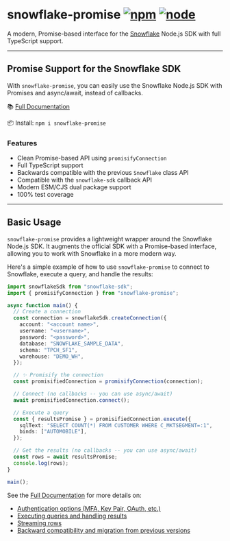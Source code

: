 # snowflake-promise [![npm](https://img.shields.io/npm/v/snowflake-promise.svg)](https://www.npmjs.com/package/snowflake-promise) [![node](https://img.shields.io/node/v/snowflake-promise.svg)](https://www.npmjs.com/package/snowflake-promise)

A modern, Promise-based interface for the [Snowflake](https://www.snowflake.net/) Node.js SDK with full TypeScript support.

---

## Promise Support for the Snowflake SDK

With `snowflake-promise`, you can easily use the Snowflake Node.js SDK with Promises and async/await, instead of callbacks.

📚 [Full Documentation](https://natesilva.github.io/snowflake-promise/docs/)

📦 Install: `npm i snowflake-promise`

### Features

- Clean Promise-based API using `promisifyConnection`
- Full TypeScript support
- Backwards compatible with the previous `Snowflake` class API
- Compatible with the `snowflake-sdk` callback API
- Modern ESM/CJS dual package support
- 100% test coverage

---

## Basic Usage

`snowflake-promise` provides a lightweight wrapper around the Snowflake Node.js SDK. It augments the official SDK with a Promise-based interface, allowing you to work with Snowflake in a more modern way.

Here's a simple example of how to use `snowflake-promise` to connect to Snowflake, execute a query, and handle the results:

```typescript
import snowflakeSdk from "snowflake-sdk";
import { promisifyConnection } from "snowflake-promise";

async function main() {
  // Create a connection
  const connection = snowflakeSdk.createConnection({
    account: "<account name>",
    username: "<username>",
    password: "<password>",
    database: "SNOWFLAKE_SAMPLE_DATA",
    schema: "TPCH_SF1",
    warehouse: "DEMO_WH",
  });

  // ✨ Promisify the connection
  const promisifiedConnection = promisifyConnection(connection);

  // Connect (no callbacks -- you can use async/await)
  await promisifiedConnection.connect();

  // Execute a query
  const { resultsPromise } = promisifiedConnection.execute({
    sqlText: "SELECT COUNT(*) FROM CUSTOMER WHERE C_MKTSEGMENT=:1",
    binds: ["AUTOMOBILE"],
  });

  // Get the results (no callbacks -- you can use async/await)
  const rows = await resultsPromise;
  console.log(rows);
}

main();
```

See the [Full Documentation](https://natesilva.github.io/snowflake-promise/docs/) for more details on:

- [Authentication options (MFA, Key Pair, OAuth, etc.)](https://natesilva.github.io/snowflake-promise/docs/authentication-and-mfa/)
- [Executing queries and handling results](https://natesilva.github.io/snowflake-promise/docs/examples/executing-queries/query-example-1/)
- [Streaming rows](https://natesilva.github.io/snowflake-promise/docs/examples/executing-queries/query-example-2/)
- [Backward compatibility and migration from previous versions](https://natesilva.github.io/snowflake-promise/docs/migration-guide/)
